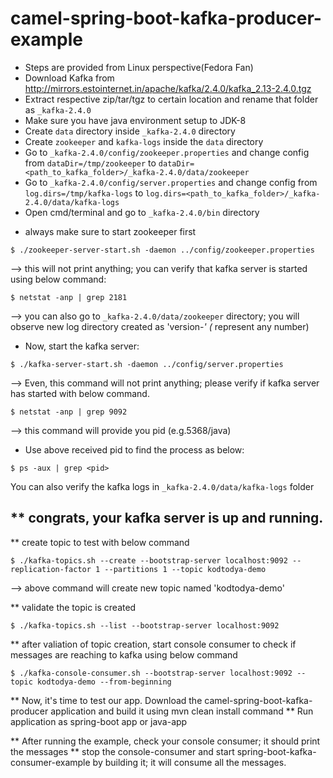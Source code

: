 # camel-spring-boot-kafka-producer-example

- Steps are provided from Linux perspective(Fedora Fan)
- Download Kafka from http://mirrors.estointernet.in/apache/kafka/2.4.0/kafka_2.13-2.4.0.tgz
- Extract respective zip/tar/tgz to certain location and rename that folder as `_kafka-2.4.0`
- Make sure you have java environment setup to JDK-8
- Create `data` directory inside `_kafka-2.4.0` directory
- Create `zookeeper` and `kafka-logs` inside the `data` directory
- Go to `_kafka-2.4.0/config/zookeeper.properties` and change config from `dataDir=/tmp/zookeeper` to `dataDir=<path_to_kafka_folder>/_kafka-2.4.0/data/zookeeper`
- Go to `_kafka-2.4.0/config/server.properties` and change config from `log.dirs=/tmp/kafka-logs` to `log.dirs=<path_to_kafka_folder>/_kafka-2.4.0/data/kafka-logs`
- Open cmd/terminal and go to `_kafka-2.4.0/bin` directory

* always make sure to start zookeeper first
```
$ ./zookeeper-server-start.sh -daemon ../config/zookeeper.properties
```
--> this will not print anything; you can verify that kafka server is started using below command:
```
$ netstat -anp | grep 2181
```
--> you can also go to `_kafka-2.4.0/data/zookeeper` directory; you will observe new log directory created as 'version-*' (* represent any number)

* Now, start the kafka server:
```
$ ./kafka-server-start.sh -daemon ../config/server.properties
```
--> Even, this command will not print anything; please verify if kafka server has started with below command.
```
$ netstat -anp | grep 9092
```
--> this command will provide you pid (e.g.5368/java)

* Use above received pid to find the process as below:
```
$ ps -aux | grep <pid>
```

You can also verify the kafka logs in `_kafka-2.4.0/data/kafka-logs` folder

** congrats, your kafka server is up and running.
-----------------------------------------------------------------------------------------------------------------------------

** create topic to test with below command
```
$ ./kafka-topics.sh --create --bootstrap-server localhost:9092 --replication-factor 1 --partitions 1 --topic kodtodya-demo
```
--> above command will create new topic named 'kodtodya-demo'

** validate the topic is created
```
$ ./kafka-topics.sh --list --bootstrap-server localhost:9092
```

** after valiation of topic creation, start console consumer to check if messages are reaching to kafka using below command
```
$ ./kafka-console-consumer.sh --bootstrap-server localhost:9092 --topic kodtodya-demo --from-beginning
```
** Now, it's time to test our app. Download the camel-spring-boot-kafka-producer application and build it using mvn clean install command
** Run application as spring-boot app or java-app

** After running the example, check your console consumer; it should print the messages
** stop the console-consumer and start spring-boot-kafka-consumer-example by building it; it will consume all the messages.
